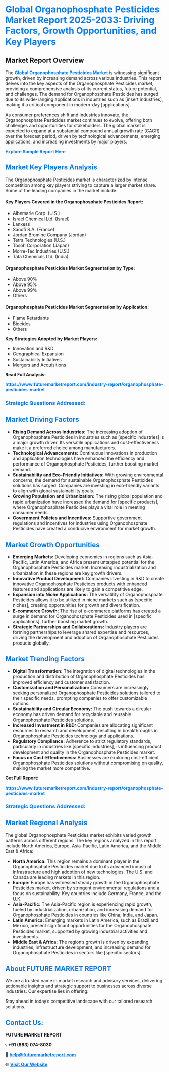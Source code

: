 <h1 style="color: #007BFF;">Global Organophosphate Pesticides Market Report 2025-2033: Driving Factors, Growth Opportunities, and Key Players</h1>

<section id="overview">
<h2>Market Report Overview</h2>
<p>The <a href="https://www.futuremarketreport.com/industry-report/organophosphate-pesticides-market" style="color: #007BFF; text-decoration: none;"><strong>Global Organophosphate Pesticides Market</strong></a> is witnessing significant growth, driven by increasing demand across various industries. This report delves into the key aspects of the Organophosphate Pesticides market, providing a comprehensive analysis of its current status, future potential, and challenges. The demand for Organophosphate Pesticides has surged due to its wide-ranging applications in industries such as [insert industries], making it a critical component in modern-day [applications].</p>
<p>As consumer preferences shift and industries innovate, the Organophosphate Pesticides market continues to evolve, offering both challenges and opportunities for stakeholders. The global market is expected to expand at a substantial compound annual growth rate (CAGR) over the forecast period, driven by technological advancements, emerging applications, and increasing investments by major players.</p>
</section>

<section id="overview">
<p><a href="https://www.futuremarketreport.com/request-sample/reportId=35339" style="color: #007BFF; text-decoration: none;"><strong>Explore Sample Report Here</strong></a></p>
</section>

<section id="key-players">
<h2 style="color: #007BFF;">Market Key Players Analysis</h2>
<p>The Organophosphate Pesticides market is characterized by intense competition among key players striving to capture a larger market share. Some of the leading companies in the market include:</p>
<h4>Key Players Covered in the Organophosphate Pesticides Report:</h4>
<ul><li>Albemarle Corp. (U.S.)</li><li>Israel Chemical Ltd. (Israel)</li><li>Lanxess</li><li>Sanofi S.A. (France)</li><li>Jordan Bromine Company (Jordan)</li><li>Tetra Technologies (U.S.)</li><li>Tosoh Corporation (Japan)</li><li>Morre-Tec Industries (U.S.)</li><li>Tata Chemicals Ltd. (India)</li></ul>
<h4>Organophosphate Pesticides Market Segmentation by Type:</h4>
<ul><li>Above 90%</li><li>Above 95%</li><li>Above 99%</li><li>Others</li></ul>

<h4>Organophosphate Pesticides Market Segmentation by Application:</h4>
<ul><li>Flame Retardants</li><li>Biocides</li><li>Others</li></ul>
<p><strong>Key Strategies Adopted by Market Players:</strong></p>
<ul>
<li>Innovation and R&D</li>
<li>Geographical Expansion</li>
<li>Sustainability Initiatives</li>
<li>Mergers and Acquisitions</li>
</ul>
</section>

<section>
<p><strong>Read Full Analysis: </strong></p><a href="https://www.futuremarketreport.com/industry-report/organophosphate-pesticides-market" style="color: #007BFF; text-decoration: none;"><strong>https://www.futuremarketreport.com/industry-report/organophosphate-pesticides-market</strong></a>
<h3 style="color: #007BFF;">Strategic Questions Addressed:</h3>
</section>

<section id="driving-factors">
<h2 style="color: #007BFF;">Market Driving Factors</h2>
<ul>
<li><strong>Rising Demand Across Industries:</strong> The increasing adoption of Organophosphate Pesticides in industries such as [specific industries] is a major growth driver. Its versatile applications and cost-effectiveness make it a preferred choice among manufacturers.</li>
<li><strong>Technological Advancements:</strong> Continuous innovations in production and application technologies have enhanced the efficiency and performance of Organophosphate Pesticides, further boosting market demand.</li>
<li><strong>Sustainability and Eco-Friendly Initiatives:</strong> With growing environmental concerns, the demand for sustainable Organophosphate Pesticides solutions has surged. Companies are investing in eco-friendly variants to align with global sustainability goals.</li>
<li><strong>Growing Population and Urbanization:</strong> The rising global population and rapid urbanization have increased the demand for [specific products], where Organophosphate Pesticides plays a vital role in meeting consumer needs.</li>
<li><strong>Government Policies and Incentives:</strong> Supportive government regulations and incentives for industries using Organophosphate Pesticides have created a conducive environment for market growth.</li>
</ul>
</section>

<section id="growth-opportunities">
<h2 style="color: #007BFF;">Market Growth Opportunities</h2>
<ul>
<li><strong>Emerging Markets:</strong> Developing economies in regions such as Asia-Pacific, Latin America, and Africa present untapped potential for the Organophosphate Pesticides market. Increasing industrialization and urbanization in these regions are key growth drivers.</li>
<li><strong>Innovative Product Development:</strong> Companies investing in R&D to create innovative Organophosphate Pesticides products with enhanced features and applications are likely to gain a competitive edge.</li>
<li><strong>Expansion into Niche Applications:</strong> The versatility of Organophosphate Pesticides allows it to be utilized in niche markets such as [specific niches], creating opportunities for growth and diversification.</li>
<li><strong>E-commerce Growth:</strong> The rise of e-commerce platforms has created a surge in demand for Organophosphate Pesticides used in [specific applications], further boosting market growth.</li>
<li><strong>Strategic Partnerships and Collaborations:</strong> Industry players are forming partnerships to leverage shared expertise and resources, driving the development and adoption of Organophosphate Pesticides products globally.</li>
</ul>
</section>

<section id="trending-factors">
<h2 style="color: #007BFF;">Market Trending Factors</h2>
<ul>
<li><strong>Digital Transformation:</strong> The integration of digital technologies in the production and distribution of Organophosphate Pesticides has improved efficiency and customer satisfaction.</li>
<li><strong>Customization and Personalization:</strong> Consumers are increasingly seeking personalized Organophosphate Pesticides solutions tailored to their specific needs, prompting companies to offer customizable options.</li>
<li><strong>Sustainability and Circular Economy:</strong> The push towards a circular economy has driven demand for recyclable and reusable Organophosphate Pesticides solutions.</li>
<li><strong>Increased Investment in R&D:</strong> Companies are allocating significant resources to research and development, resulting in breakthroughs in Organophosphate Pesticides technology and applications.</li>
<li><strong>Regulatory Compliance:</strong> Adherence to strict regulatory standards, particularly in industries like [specific industries], is influencing product development and quality in the Organophosphate Pesticides market.</li>
<li><strong>Focus on Cost-Effectiveness:</strong> Businesses are exploring cost-efficient Organophosphate Pesticides solutions without compromising on quality, making the market more competitive.</li>
</ul>
</section>

<section>
<p><strong>Get Full Report: </strong></p><a href="https://www.futuremarketreport.com/industry-report/organophosphate-pesticides-market" style="color: #007BFF; text-decoration: none;"><strong>https://www.futuremarketreport.com/industry-report/organophosphate-pesticides-market</strong></a>
<h3 style="color: #007BFF;">Strategic Questions Addressed:</h3>
</section>


<section id="regional-analysis">
<h2 style="color: #007BFF;">Market Regional Analysis</h2>
<p>The global Organophosphate Pesticides market exhibits varied growth patterns across different regions. The key regions analyzed in this report include North America, Europe, Asia-Pacific, Latin America, and the Middle East & Africa:</p>
<ul>
<li><strong>North America:</strong> This region remains a dominant player in the Organophosphate Pesticides market due to its advanced industrial infrastructure and high adoption of new technologies. The U.S. and Canada are leading markets in this region.</li>
<li><strong>Europe:</strong> Europe has witnessed steady growth in the Organophosphate Pesticides market, driven by stringent environmental regulations and a focus on sustainability. Key countries include Germany, France, and the U.K.</li>
<li><strong>Asia-Pacific:</strong> The Asia-Pacific region is experiencing rapid growth, fueled by industrialization, urbanization, and increasing demand for Organophosphate Pesticides in countries like China, India, and Japan.</li>
<li><strong>Latin America:</strong> Emerging markets in Latin America, such as Brazil and Mexico, present significant opportunities for the Organophosphate Pesticides market, supported by growing industrial activities and investments.</li>
<li><strong>Middle East & Africa:</strong> The region’s growth is driven by expanding industries, infrastructure development, and increasing demand for Organophosphate Pesticides in sectors like [specific sectors].</li>
</ul>
</section>

<footer>
<h2 style="color: #007BFF;">About FUTURE MARKET REPORT</h2>
<p>We are a trusted name in market research and advisory services, delivering actionable insights and strategic support to businesses across diverse industries. Our expertise lies in offering:</p>

<p>Stay ahead in today’s competitive landscape with our tailored research solutions.</p>

<h2 style="color: #007BFF;">Contact Us:</h2>
<p><strong>FUTURE MARKET REPORT</strong></p>
<p>📞 <strong>+91 (883) 074-8030</strong></p>
<p>📧 <strong><a href="mailto:help@futuremarketreport.com" style="color: #007BFF;">help@futuremarketreport.com</a></strong></p>
<p>🌐 <strong><a href="https://www.futuremarketreport.com/" style="color: #007BFF;">Visit Our Website</a></strong></p>
</footer>